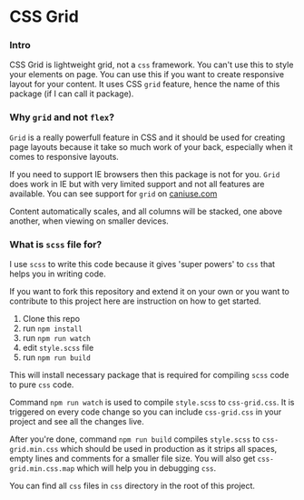 # CSS Grid

### Intro

CSS Grid is lightweight grid, not a `css` framework. You can't use this to style
your elements on page. You can use this if you want to create responsive layout
for your content.
It uses CSS `grid` feature, hence the name of this package (if I can call it package).

### Why `grid` and not `flex`?

`Grid` is a really powerfull feature in CSS and it should be used for creating
page layouts because it take so much work of your back, especially when it
comes to responsive layouts.

If you need to support IE browsers then this package is not for you. `Grid` does
work in IE but with very limited support and not all features are available.
You can see support for `grid` on [caniuse.com](https://caniuse.com/?search=grid)

Content automatically scales, and all columns will be stacked,
one above another, when viewing on smaller devices.

### What is `scss` file for?

I use `scss` to write this code because it gives 'super powers' to `css` that helps you in writing code.

If you want to fork this repository and extend it on your own or you want to contribute to this project here are instruction on
how to get started.

1. Clone this repo
2. run `npm install`
3. run `npm run watch`
4. edit `style.scss` file
5. run `npm run build`

This will install necessary package that is required for compiling `scss` code to pure `css` code.

Command `npm run watch` is used to compile `style.scss` to `css-grid.css`. It is triggered on every code change so you can include
`css-grid.css` in your project and see all the changes live.

After you're done, command `npm run build` compiles `style.scss` to `css-grid.min.css` which should be used in production as it strips all spaces,
empty lines and comments for a smaller file size. You will also get `css-grid.min.css.map` which will help you in debugging `css`.

You can find all `css` files in `css` directory in the root of this project.
